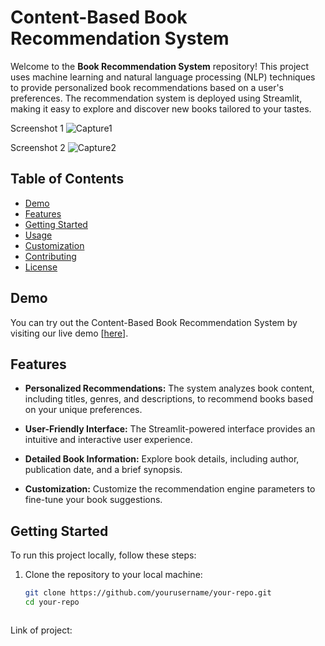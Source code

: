 # Content-Based Book Recommendation System

Welcome to the **Book Recommendation System** repository! This project uses machine learning and natural language processing (NLP) techniques to provide personalized book recommendations based on a user's preferences. The recommendation system is deployed using Streamlit, making it easy to explore and discover new books tailored to your tastes.

Screenshot 1
![Capture1](https://user-images.githubusercontent.com/58501537/199905607-66f7187c-072f-4996-b573-eb8f8c665b63.PNG)


Screenshot 2
![Capture2](https://user-images.githubusercontent.com/58501537/199905657-4d8940ac-8c66-4149-bb97-b9cae1f8afb6.PNG)



## Table of Contents

- [Demo](#demo)
- [Features](#features)
- [Getting Started](#getting-started)
- [Usage](#usage)
- [Customization](#customization)
- [Contributing](#contributing)
- [License](#license)

## Demo

You can try out the Content-Based Book Recommendation System by visiting our live demo [[here](https://bookismine.herokuapp.com/)].

## Features

- **Personalized Recommendations:** The system analyzes book content, including titles, genres, and descriptions, to recommend books based on your unique preferences.

- **User-Friendly Interface:** The Streamlit-powered interface provides an intuitive and interactive user experience.

- **Detailed Book Information:** Explore book details, including author, publication date, and a brief synopsis.

- **Customization:** Customize the recommendation engine parameters to fine-tune your book suggestions.

## Getting Started

To run this project locally, follow these steps:

1. Clone the repository to your local machine:

   ```bash
   git clone https://github.com/yourusername/your-repo.git
   cd your-repo



Link of project: 

